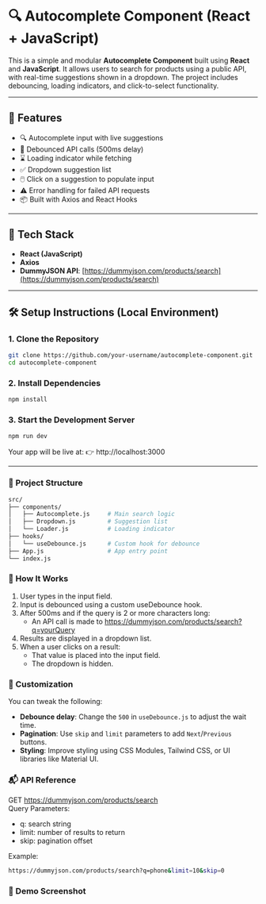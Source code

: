 # 🔍 Autocomplete Component (React + JavaScript)

This is a simple and modular **Autocomplete Component** built using **React** and **JavaScript**. It allows users to search for products using a public API, with real-time suggestions shown in a dropdown. The project includes debouncing, loading indicators, and click-to-select functionality.

---

## 🚀 Features

- 🔍 Autocomplete input with live suggestions
- 🐌 Debounced API calls (500ms delay)
- ⌛ Loading indicator while fetching
- ✅ Dropdown suggestion list
- 🖱️ Click on a suggestion to populate input
- ⚠️ Error handling for failed API requests
- 📦 Built with Axios and React Hooks

---

## 🧰 Tech Stack

- **React (JavaScript)**
- **Axios**
- **DummyJSON API**: [https://dummyjson.com/products/search](https://dummyjson.com/products/search)

---

## 🛠️ Setup Instructions (Local Environment)

### 1. Clone the Repository

```bash
git clone https://github.com/your-username/autocomplete-component.git
cd autocomplete-component
```
### 2. Install Dependencies

```bash
npm install
```
### 3. Start the Development Server

```bash
npm run dev
```
Your app will be live at:
👉 http://localhost:3000

---

### 📁 Project Structure

```bash
src/
├── components/
│   ├── Autocomplete.js     # Main search logic
│   ├── Dropdown.js         # Suggestion list
│   └── Loader.js           # Loading indicator
├── hooks/
│   └── useDebounce.js      # Custom hook for debounce
├── App.js                  # App entry point
└── index.js
```
### 🧠 How It Works

1. User types in the input field.
2. Input is debounced using a custom useDebounce hook.
3. After 500ms and if the query is 2 or more characters long:
      - An API call is made to https://dummyjson.com/products/search?q=yourQuery
4. Results are displayed in a dropdown list.
5. When a user clicks on a result:
      - That value is placed into the input field.
      - The dropdown is hidden.

### 🔧 Customization

You can tweak the following:

- **Debounce delay**: Change the `500` in `useDebounce.js` to adjust the wait time.
- **Pagination**: Use `skip` and `limit` parameters to add `Next`/`Previous` buttons.
- **Styling**: Improve styling using CSS Modules, Tailwind CSS, or UI libraries like Material UI.
  

### 📬 API Reference

GET https://dummyjson.com/products/search  
Query Parameters:

- q: search string  
- limit: number of results to return  
- skip: pagination offset
  
Example:  

```bash
https://dummyjson.com/products/search?q=phone&limit=10&skip=0
```

### 📸 Demo Screenshot
